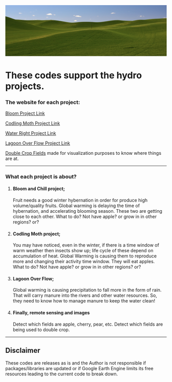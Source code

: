 ![Image of Palouse](https://github.com/HNoorazar/Ag/blob/main/DSC_2980.jpeg)

# These codes support the hydro projects.

### The website for each project:
[Bloom Project Link](http://agclimatetools.cahnrs.wsu.edu/users/hnoorazar/bloom_chill_accumulation/)

[Codling Moth Project Link](http://agclimatetools.cahnrs.wsu.edu/users/hnoorazar/codling_moth/)

[Water Right Project Link](http://agclimatetools.cahnrs.wsu.edu/users/hnoorazar/water_right/)

[Lagoon Over Flow Project Link](http://agclimatetools.cahnrs.wsu.edu/users/hnoorazar/lagoon_overflow_risk/)

[Double Crop Fields](http://agclimatetools.cahnrs.wsu.edu/users/hnoorazar/remote_sensing_pre_MS/) made for visualization purposes to know where things are at.

------------------------------------------------------------------------
### What each project is about?
1. #### Bloom and Chill project;
    Fruit needs a good winter hybernation in order for produce high volume/quality fruits. Global warming is delaying the time of hybernation, and accelerating blooming season. These two are getting close to each other. What to do? Not have apple? or grow in in other regions? or?

2. #### Codling Moth project;
     You may have noticed, even in the winter, if there is a time window of warm weather then insects show up; life cycle of these depend on accumulation of heat. Global Warming is causing them to reproduce more and changing their activity time window. They will eat apples. What to do? Not have apple? or grow in in other regions? or?

3. #### Lagoon Over Flow;
     Global warming is causing precipitation to fall more in the form of rain. That will carry manure into the rivers and other water    resources. So, they need to know how to manage manure to keep the water clean!

4. #### Finally, remote sensing and images
     Detect which fields are apple, cherry, pear, etc. Detect which fields are being used to double crop. 

------------------------------------------------------------------------
## Disclaimer
These codes are releases as is and the Author is not responsible if packages/libraries are updated or if Google Earth Engine limits its free resources leading to the current code to break down.

